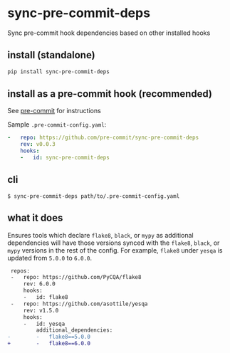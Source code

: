 sync-pre-commit-deps
====================

Sync pre-commit hook dependencies based on other installed hooks

## install (standalone)

```bash
pip install sync-pre-commit-deps
```

## install as a pre-commit hook (recommended)

See [pre-commit](https://github.com/pre-commit/pre-commit) for instructions

Sample `.pre-commit-config.yaml`:

```yaml
-   repo: https://github.com/pre-commit/sync-pre-commit-deps
    rev: v0.0.3
    hooks:
    -   id: sync-pre-commit-deps
```

## cli

```console
$ sync-pre-commit-deps path/to/.pre-commit-config.yaml
```

## what it does

Ensures tools which declare `flake8`, `black`, or `mypy` as additional dependencies will have those versions synced with the `flake8`, `black`, or `mypy` versions in the rest of the config. For example, `flake8` under `yesqa` is updated from `5.0.0` to `6.0.0`.

```diff
 repos:
 -   repo: https://github.com/PyCQA/flake8
     rev: 6.0.0
     hooks:
     -   id: flake8
 -   repo: https://github.com/asottile/yesqa
     rev: v1.5.0
     hooks:
     -   id: yesqa
         additional_dependencies:
-        -   flake8==5.0.0
+        -   flake8==6.0.0
```
